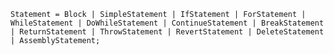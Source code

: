 <!-- This file is generated automatically by infrastructure scripts. Please don't edit by hand. -->

```{ .ebnf .slang-ebnf #Statement }
Statement = Block | SimpleStatement | IfStatement | ForStatement | WhileStatement | DoWhileStatement | ContinueStatement | BreakStatement | ReturnStatement | ThrowStatement | RevertStatement | DeleteStatement | AssemblyStatement;
```
